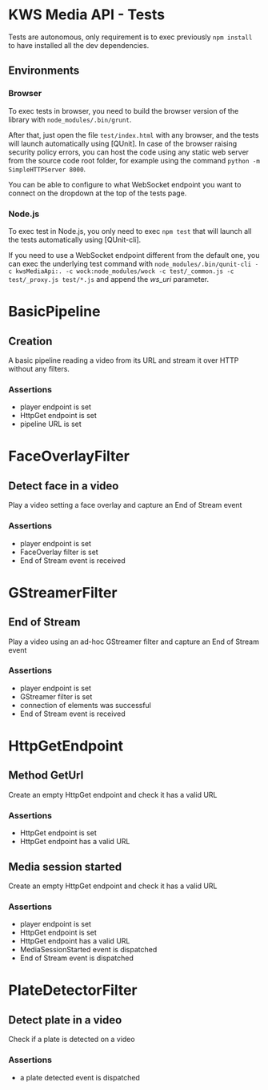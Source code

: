 KWS Media API - Tests
=====================
Tests are autonomous, only requirement is to exec previously ```npm install```
to have installed all the dev dependencies.

## Environments

### Browser

To exec tests in browser, you need to build the browser version of the library
with ```node_modules/.bin/grunt```.

After that, just open the file ```test/index.html``` with any browser, and the
tests will launch automatically using [QUnit]. In case of the browser raising
security policy errors, you can host the code using any static web server from
the source code root folder, for example using the command
```python -m SimpleHTTPServer 8000```.

You can be able to configure to what WebSocket endpoint you want to connect on
the dropdown at the top of the tests page.

### Node.js

To exec test in Node.js, you only need to exec ```npm test``` that will launch
all the tests automatically using [QUnit-cli].

If you need to use a WebSocket endpoint different from the default one, you can exec the underlying test command with
```node_modules/.bin/qunit-cli -c kwsMediaApi:. -c wock:node_modules/wock -c test/_common.js -c test/_proxy.js test/*.js``` and append the *ws_uri* parameter.


# BasicPipeline

## Creation

A basic pipeline reading a video from its URL and stream it over HTTP without
any filters.

### Assertions

* player endpoint is set
* HttpGet endpoint is set
* pipeline URL is set


# FaceOverlayFilter

## Detect face in a video

Play a video setting a face overlay and capture an End of Stream event

### Assertions

* player endpoint is set
* FaceOverlay filter is set
* End of Stream event is received


# GStreamerFilter

## End of Stream

Play a video using an ad-hoc GStreamer filter and capture an End of Stream event

### Assertions

* player endpoint is set
* GStreamer filter is set
* connection of elements was successful
* End of Stream event is received


# HttpGetEndpoint

## Method GetUrl

Create an empty HttpGet endpoint and check it has a valid URL

### Assertions

* HttpGet endpoint is set
* HttpGet endpoint has a valid URL


## Media session started

Create an empty HttpGet endpoint and check it has a valid URL

### Assertions

* player endpoint is set
* HttpGet endpoint is set
* HttpGet endpoint has a valid URL
* MediaSessionStarted event is dispatched
* End of Stream event is dispatched


# PlateDetectorFilter

## Detect plate in a video

Check if a plate is detected on a video

### Assertions

* a plate detected event is dispatched



